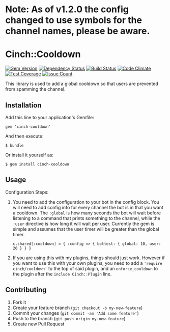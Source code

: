 # Note: As of v1.2.0 the config changed to use symbols for the channel names, please be aware.

# Cinch::Cooldown

[![Gem Version](https://badge.fury.io/rb/cinch-cooldown.png)](http://badge.fury.io/rb/cinch-cooldown)
[![Dependency Status](https://gemnasium.com/bhaberer/cinch-cooldown.png)](https://gemnasium.com/bhaberer/cinch-cooldown)
[![Build Status](https://travis-ci.org/bhaberer/cinch-cooldown.png?branch=master)](https://travis-ci.org/bhaberer/cinch-cooldown)
[![Code Climate](https://codeclimate.com/repos/56aa7be85b34ac007f002f94/badges/3a98b90ce443c23969c8/gpa.svg)](https://codeclimate.com/repos/56aa7be85b34ac007f002f94/feed)
[![Test Coverage](https://codeclimate.com/repos/56aa7be85b34ac007f002f94/badges/3a98b90ce443c23969c8/coverage.svg)](https://codeclimate.com/repos/56aa7be85b34ac007f002f94/coverage)
[![Issue Count](https://codeclimate.com/repos/56aa7be85b34ac007f002f94/badges/3a98b90ce443c23969c8/issue_count.svg)](https://codeclimate.com/repos/56aa7be85b34ac007f002f94/feed)

This library is used to add a global cooldown so that users are prevented from spamming the
channel.

## Installation

Add this line to your application's Gemfile:

    gem 'cinch-cooldown'

And then execute:

    $ bundle

Or install it yourself as:

    $ gem install cinch-cooldown

## Usage

Configuration Steps:

1. You need to add the configuration to your bot in the config block. You will need to add
config info for every channel the bot is in that you want a cooldown. The `:global` is how
many seconds the bot will wait before listening to a command that prints something to the
channel, while the `:user` directive is how long it will wait per user.
Currently the gem is simple and assumes that the user timer will be greater
than the global timer.

    ```c.shared[:cooldown] = { :config => { bottest: { global: 10, user: 20 } } }```

2. If you are using this with my plugins, things should just work. However if you want to use
this with your own plugins, you need to add a `'require cinch/cooldown'` to the top of said
plugin, and an `enforce_cooldown` to the plugin after the `include Cinch::Plugin` line.

## Contributing

1. Fork it
2. Create your feature branch (`git checkout -b my-new-feature`)
3. Commit your changes (`git commit -am 'Add some feature'`)
4. Push to the branch (`git push origin my-new-feature`)
5. Create new Pull Request
